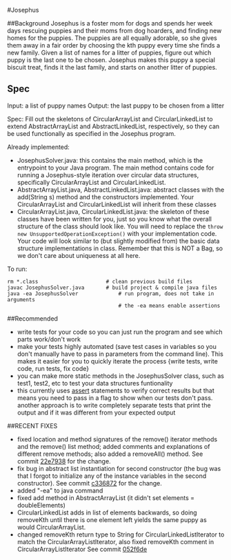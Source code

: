 #Josephus

##Background
Josephus is a foster mom for dogs and spends 
her week days rescuing puppies and their moms from dog 
hoarders, and finding new homes for the puppies. The puppies 
are all equally adorable, so she gives them away in a fair 
order by choosing the kth puppy every time she finds 
a new family. Given a list of names for 
a litter of puppies, figure out which puppy is the last one to 
be chosen. Josephus makes this puppy a special biscuit treat, finds it the 
last family, and starts on another litter of puppies.

## Spec
Input: a list of puppy names
Output: the last puppy to be chosen from a litter

Spec: Fill out the skeletons of CircularArrayList and CircularLinkedList to extend AbstractArrayList and AbstractLinkedList, respectively, so they can be used functionally as specified in the Josephus program. 

Already implemented:
 - JosephusSolver.java: this contains the main method, which is the entrypoint to your Java program. The main method contains code for running a Josephus-style iteration over circular data structures, specifically CircularArrayList and CircularLinkedList.
 - AbstractArrayList.java, AbstractLinkedList.java: abstract classes with the add(String s) method and the constructors implemented. Your CircularArrayList and CircularLinkedList will inherit from these classes
 - CircularArrayList.java, CircularLinkedList.java: the skeleton of these classes have been written for you, just so you know what the overall structure of the class should look like. You will need to replace the `throw new UnsupportedOperationException()` with your implementation code. Your code will look similar to (but slightly modified from) the basic data structure implementations in class. Remember that this is NOT a Bag, so we don't care about uniqueness at all here.

To run:
```
rm *.class                      # clean previous build files
javac JosephusSolver.java       # build project & compile java files
java -ea JosephusSolver             # run program, does not take in arguments
                                    # the -ea means enable assertions
```


##Recommended
* write tests for your code so you can just run the program and see which parts work/don't work
* make your tests highly automated (save test cases in variables so you don't manually have to pass in parameters from the command line).
This makes it easier for you to quickly iterate the process {write tests, write code, run tests, fix code}
* you can make more static methods in the JosephusSolver class, such as test1, test2, etc to test your data structures funtionality
* this currently uses [assert](http://stackoverflow.com/questions/2758224/what-does-the-java-assert-keyword-do-and-when-should-it-be-used) statements to verify correct results
but that means you need to pass in a flag to show when our tests don't pass. another approach
is to write completely separate tests that print the output and if it was different
from your expected output



##RECENT FIXES
- fixed location and method signatures of the remove() iterator methods and the remove()
list method; added comments and explanations of different remove methods; also added a
removeAll() method.  See commit [22e7938](https://github.com/jazzyfresh/cmsi281/commit/22e7938babb1f31a307f8d474d799f53fa2b09c2) for the change.
- fix bug in abstract list instantiation for second constructor (the bug was that I forgot to
initialize any of the instance variables in the second constructor). See commit [c336872](https://github.com/jazzyfresh/cmsi281/commit/c3368720f74e48dbd76f25f092a35cd46c3677e8) for the change.
- added "-ea" to java command
- fixed add method in AbstractArrayList (it didn't set elements = doubleElements)
- CircularLinkedList adds in list of elements backwards, so doing removeKth until there is one element left
yields the same puppy as would CircularArrayList.
- changed removeKth return type to String for CircularLinkedListIterator to match the CircularArrayListIterator,
also fixed removeKth comment in CircularArrayListIterator See commit [052f6de](https://github.com/jazzyfresh/cmsi281/commit/c3368720f74e48dbd76f25f092a35cd46c3677e8)

